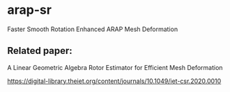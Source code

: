 # arap-sr
 Faster Smooth Rotation Enhanced ARAP Mesh Deformation 

## Related paper:

A Linear Geometric Algebra Rotor Estimator for Efficient Mesh Deformation

https://digital-library.theiet.org/content/journals/10.1049/iet-csr.2020.0010


